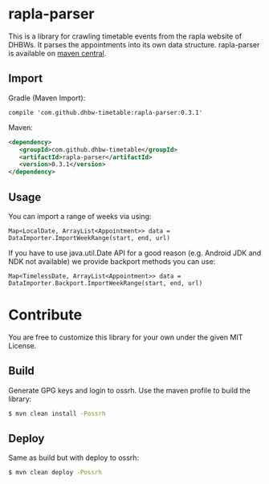 # rapla-parser
This is a library for crawling timetable events from the rapla website of DHBWs. It parses the appointments into its own data structure. rapla-parser is available on [maven central](http://search.maven.org/#search%7Cga%7C1%7Cg%3A%22com.github.dhbw-timetable%22%20a%3A%22rapla-parser%22).

## Import
Gradle (Maven Import):
```
compile 'com.github.dhbw-timetable:rapla-parser:0.3.1'
```

Maven:
```xml
<dependency>
   <groupId>com.github.dhbw-timetable</groupId>
   <artifactId>rapla-parser</artifactId>
   <version>0.3.1</version>
</dependency>
```

## Usage
You can import a range of weeks via using:
```
Map<LocalDate, ArrayList<Appointment>> data = DataImporter.ImportWeekRange(start, end, url)
```
If you have to use java.util.Date API for a good reason (e.g. Android JDK and NDK not available) we provide backport methods you can use:
```
Map<TimelessDate, ArrayList<Appointment>> data = DataImporter.Backport.ImportWeekRange(start, end, url)
```

# Contribute

You are free to customize this library for your own under the given MIT License.

## Build
Generate GPG keys and login to ossrh.
Use the maven profile to build the library:
```bash
$ mvn clean install -Possrh
```

## Deploy
Same as build but with deploy to ossrh:
```bash
$ mvn clean deploy -Possrh
```
